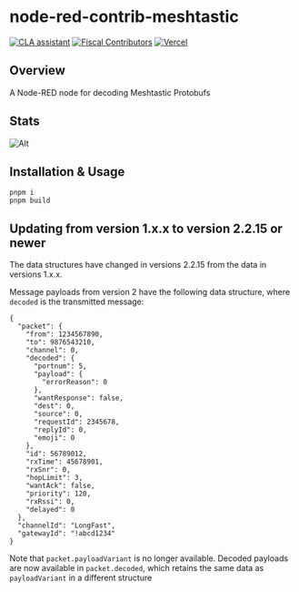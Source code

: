 # node-red-contrib-meshtastic

[![CLA assistant](https://cla-assistant.io/readme/badge/meshtastic/node-red-contrib-meshtastic)](https://cla-assistant.io/meshtastic/node-red-contrib-meshtastic)
[![Fiscal Contributors](https://opencollective.com/meshtastic/tiers/badge.svg?label=Fiscal%20Contributors&color=deeppink)](https://opencollective.com/meshtastic/)
[![Vercel](https://img.shields.io/static/v1?label=Powered%20by&message=Vercel&style=flat&logo=vercel&color=000000)](https://vercel.com?utm_source=meshtastic&utm_campaign=oss)

## Overview

A Node-RED node for decoding Meshtastic Protobufs

## Stats

![Alt](https://repobeats.axiom.co/api/embed/d5286c92852b6f1e335de09d76bb22ec5305bbc0.svg "Repobeats analytics image")

## Installation & Usage

```shell
pnpm i
pnpm build
```

## Updating from version 1.x.x to version 2.2.15 or newer

The data structures have changed in versions 2.2.15 from the data in versions 1.x.x. 

Message payloads from version 2 have the following data structure, where `decoded` is the transmitted message:

```
{
  "packet": {
    "from": 1234567890,
    "to": 9876543210,
    "channel": 0,
    "decoded": {
      "portnum": 5,
      "payload": {
        "errorReason": 0
      },
      "wantResponse": false,
      "dest": 0,
      "source": 0,
      "requestId": 2345678,
      "replyId": 0,
      "emoji": 0
    },
    "id": 56789012,
    "rxTime": 45678901,
    "rxSnr": 0,
    "hopLimit": 3,
    "wantAck": false,
    "priority": 120,
    "rxRssi": 0,
    "delayed": 0
  },
  "channelId": "LongFast",
  "gatewayId": "!abcd1234"
}
```

Note that `packet.payloadVariant` is no longer available. Decoded payloads are now available in `packet.decoded`, which retains the same data as `payloadVariant` in a different structure
